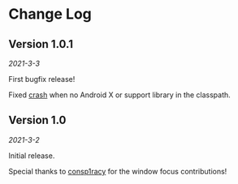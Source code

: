 Change Log
==========

Version 1.0.1
-------------

_2021-3-3_

First bugfix release!

Fixed [crash](https://github.com/square/curtains/pull/11) when no Android X or support library in the classpath.

Version 1.0
-------------

_2021-3-2_

Initial release.

Special thanks to [consp1racy](https://github.com/consp1racy) for the window focus contributions!